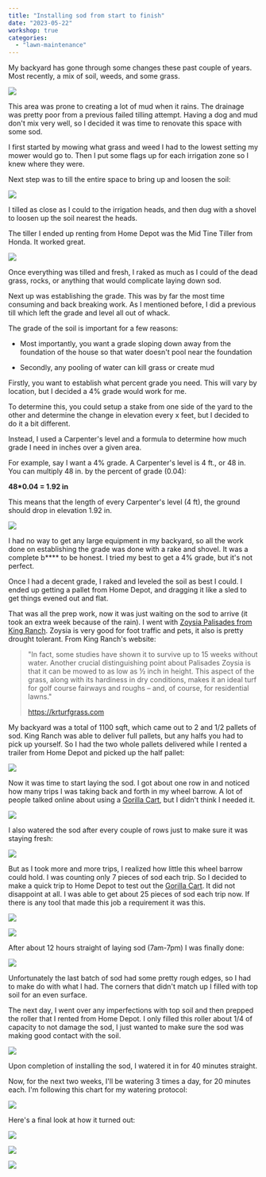 ```yaml
---
title: "Installing sod from start to finish"
date: "2023-05-22"
workshop: true
categories:
  - "lawn-maintenance"
---
```


My backyard has gone through some changes these past couple of years. Most recently, a mix of soil, weeds, and some grass.

![](IMG_4144-1024x768.jpeg)

This area was prone to creating a lot of mud when it rains. The drainage was pretty poor from a previous failed tilling attempt. Having a dog and mud don't mix very well, so I decided it was time to renovate this space with some sod.

I first started by mowing what grass and weed I had to the lowest setting my mower would go to. Then I put some flags up for each irrigation zone so I knew where they were.

Next step was to till the entire space to bring up and loosen the soil:

![](IMG_4173-1024x768.jpeg)

I tilled as close as I could to the irrigation heads, and then dug with a shovel to loosen up the soil nearest the heads.

The tiller I ended up renting from Home Depot was the Mid Tine Tiller from Honda. It worked great.

![](IMG_4157-1024x768.jpeg)

Once everything was tilled and fresh, I raked as much as I could of the dead grass, rocks, or anything that would complicate laying down sod.

Next up was establishing the grade. This was by far the most time consuming and back breaking work. As I mentioned before, I did a previous till which left the grade and level all out of whack.

The grade of the soil is important for a few reasons:

- Most importantly, you want a grade sloping down away from the foundation of the house so that water doesn't pool near the foundation

- Secondly, any pooling of water can kill grass or create mud

Firstly, you want to establish what percent grade you need. This will vary by location, but I decided a 4% grade would work for me.

To determine this, you could setup a stake from one side of the yard to the other and determine the change in elevation every x feet, but I decided to do it a bit different.

Instead, I used a Carpenter's level and a formula to determine how much grade I need in inches over a given area.

For example, say I want a 4% grade. A Carpenter's level is 4 ft., or 48 in. You can multiply 48 in. by the percent of grade (0.04):

**48\*0.04 = 1.92 in**

This means that the length of every Carpenter's level (4 ft), the ground should drop in elevation 1.92 in.

![](Screenshot-2023-05-31-at-9.37.45-AM-1024x575.png)

I had no way to get any large equipment in my backyard, so all the work done on establishing the grade was done with a rake and shovel. It was a complete b\*\*\*\* to be honest. I tried my best to get a 4% grade, but it's not perfect.

Once I had a decent grade, I raked and leveled the soil as best I could. I ended up getting a pallet from Home Depot, and dragging it like a sled to get things evened out and flat.

That was all the prep work, now it was just waiting on the sod to arrive (it took an extra week because of the rain). I went with [Zoysia Palisades from King Ranch](https://krturfgrass.com/product/palisades-zoysia/). Zoysia is very good for foot traffic and pets, it also is pretty drought tolerant. From King Ranch's website:

> "In fact, some studies have shown it to survive up to 15 weeks without water. Another crucial distinguishing point about Palisades Zoysia is that it can be mowed to as low as ½ inch in height. This aspect of the grass, along with its hardiness in dry conditions, makes it an ideal turf for golf course fairways and roughs – and, of course, for residential lawns."
>
> https://krturfgrass.com

My backyard was a total of 1100 sqft, which came out to 2 and 1/2 pallets of sod. King Ranch was able to deliver full pallets, but any halfs you had to pick up yourself. So I had the two whole pallets delivered while I rented a trailer from Home Depot and picked up the half pallet:

![](IMG_4385-1024x768.jpeg)

Now it was time to start laying the sod. I got about one row in and noticed how many trips I was taking back and forth in my wheel barrow. A lot of people talked online about using a [Gorilla Cart](https://gorillamade.com/product/gcg-7/), but I didn't think I needed it.

![](IMG_4388-1024x768.jpeg)

I also watered the sod after every couple of rows just to make sure it was staying fresh:

![](IMG_4390-1024x768.jpeg)

But as I took more and more trips, I realized how little this wheel barrow could hold. I was counting only 7 pieces of sod each trip. So I decided to make a quick trip to Home Depot to test out the [Gorilla Cart](https://gorillamade.com/product/gcg-7/). It did not disappoint at all. I was able to get about 25 pieces of sod each trip now. If there is any tool that made this job a requirement it was this.

![](IMG_4400-1024x768.jpeg)

![](IMG_4403-1024x768.jpeg)

After about 12 hours straight of laying sod (7am-7pm) I was finally done:

![](IMG_4415-1024x768.jpeg)

Unfortunately the last batch of sod had some pretty rough edges, so I had to make do with what I had. The corners that didn't match up I filled with top soil for an even surface.

The next day, I went over any imperfections with top soil and then prepped the roller that I rented from Home Depot. I only filled this roller about 1/4 of capacity to not damage the sod, I just wanted to make sure the sod was making good contact with the soil.

![](IMG_4421-1024x768.jpeg)

Upon completion of installing the sod, I watered it in for 40 minutes straight.

Now, for the next two weeks, I'll be watering 3 times a day, for 20 minutes each. I'm following this chart for my watering protocol:

![](IMG_4471-473x1024.png)

Here's a final look at how it turned out:

![](IMG_4487-1024x768.jpeg)

![](IMG_4446-1024x768.jpeg)

![](70667066773__3A8B38F4-2755-4DD3-B47C-EC1C05A5E875-1024x768.jpeg)
